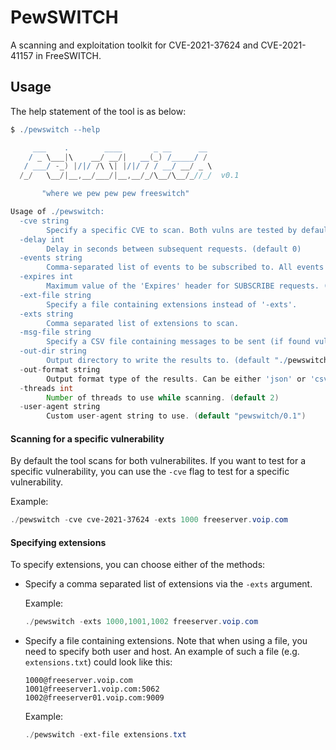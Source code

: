 # PewSWITCH
A scanning and exploitation toolkit for CVE-2021-37624 and CVE-2021-41157 in FreeSWITCH.

## Usage
The help statement of the tool is as below:
```groovy
$ ./pewswitch --help

     ___    .        ____       _ __      __
    / _ \___|\    __/ __/|   __(_) /_____/ /
   / ___/ -_) |/|/ /\ \| |/|/ / / __/ __/ _ \
  /_/   \__/|__,__/___/|__,__/_/\__/\__/_//_/  v0.1

       "where we pew pew pew freeswitch"

Usage of ./pewswitch:
  -cve string
        Specify a specific CVE to scan. Both vulns are tested by default.
  -delay int
        Delay in seconds between subsequent requests. (default 0)
  -events string
        Comma-separated list of events to be subscribed to. All events are monitored by default.
  -expires int
        Maximum value of the 'Expires' header for SUBSCRIBE requests. (default 60)
  -ext-file string
        Specify a file containing extensions instead of '-exts'.
  -exts string
        Comma separated list of extensions to scan.
  -msg-file string
        Specify a CSV file containing messages to be sent (if found vulnerable to CVE-2021-37624).
  -out-dir string
        Output directory to write the results to. (default "./pewswitch-results/")
  -out-format string
        Output format type of the results. Can be either 'json' or 'csv'. (default "json")
  -threads int
        Number of threads to use while scanning. (default 2)
  -user-agent string
        Custom user-agent string to use. (default "pewswitch/0.1")
```

#### Scanning for a specific vulnerability
By default the tool scans for both vulnerabilites. If you want to test for a specific vulnerability, you can use the `-cve` flag to test for a specific vulnerability.

Example:
```powershell
./pewswitch -cve cve-2021-37624 -exts 1000 freeserver.voip.com
```

#### Specifying extensions
To specify extensions, you can choose either of the methods:
- Specify a comma separated list of extensions via the `-exts` argument.

    Example:
    ```powershell
    ./pewswitch -exts 1000,1001,1002 freeserver.voip.com
    ```

- Specify a file containing extensions. Note that when using a file, you need to specify both user and host. An example of such a file (e.g. `extensions.txt`) could look like this:
    ```
    1000@freeserver.voip.com
    1001@freeserver1.voip.com:5062
    1002@freeserver01.voip.com:9009
    ```

    Example:
    ```powershell
    ./pewswitch -ext-file extensions.txt
    ```
###